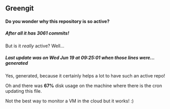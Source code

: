 ## Greengit

#### Do you wonder why this repository is so active?

##### After all it has 3061 commits!

But is it *really* active? Well...

##### Last update was on Wed Jun 19 at 09:25:01 when those lines were... generated

Yes, generated, because it certainly helps a lot to have such an active repo!

Oh and there was **67%** disk usage on the machine
where there is the cron updating this file.

Not the best way to monitor a VM in the cloud but it works! :)
